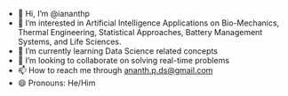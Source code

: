 - 👋 Hi, I’m @iananthp
- 👀 I’m interested in Artificial Intelligence Applications on Bio-Mechanics, Thermal Engineering, Statistical Approaches, Battery Management Systems, and Life Sciences.
- 🌱 I’m currently learning Data Science related concepts
- 💞️ I’m looking to collaborate on solving real-time problems
- 📫 How to reach me through ananth.p.ds@gmail.com
- 😄 Pronouns: He/Him 

<!---
iananthp/iananthp is a ✨ special ✨ repository because its `README.md` (this file) appears on your GitHub profile.
You can click the Preview link to take a look at your changes.
---> 
